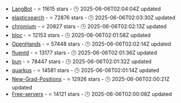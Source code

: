 - [LangBot](https://github.com/RockChinQ/LangBot) - ⭐ 11615 stars - 🕒 2025-06-06T02:04:04Z updated
- [elasticsearch](https://github.com/elastic/elasticsearch) - ⭐ 72876 stars - 🕒 2025-06-06T02:03:30Z updated
- [chromium](https://github.com/chromium/chromium) - ⭐ 20827 stars - 🕒 2025-06-06T02:02:13Z updated
- [bloc](https://github.com/felangel/bloc) - ⭐ 12153 stars - 🕒 2025-06-06T02:01:58Z updated
- [OpenHands](https://github.com/All-Hands-AI/OpenHands) - ⭐ 57448 stars - 🕒 2025-06-06T02:02:14Z updated
- [fluentd](https://github.com/fluent/fluentd) - ⭐ 13177 stars - 🕒 2025-06-06T02:01:36Z updated
- [bun](https://github.com/oven-sh/bun) - ⭐ 78447 stars - 🕒 2025-06-06T02:01:32Z updated
- [quarkus](https://github.com/quarkusio/quarkus) - ⭐ 14581 stars - 🕒 2025-06-06T02:01:14Z updated
- [New-Grad-Positions](https://github.com/SimplifyJobs/New-Grad-Positions) - ⭐ 12926 stars - 🕒 2025-06-06T02:00:21Z updated
- [Free-servers](https://github.com/Pawdroid/Free-servers) - ⭐ 14121 stars - 🕒 2025-06-06T02:00:08Z updated
